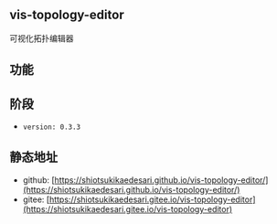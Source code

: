 ## vis-topology-editor
 可视化拓扑编辑器

## 功能

## 阶段
* `version: 0.3.3`

## 静态地址
* github: [https://shiotsukikaedesari.github.io/vis-topology-editor/](https://shiotsukikaedesari.github.io/vis-topology-editor/)
* gitee: [https://shiotsukikaedesari.gitee.io/vis-topology-editor](https://shiotsukikaedesari.gitee.io/vis-topology-editor)
